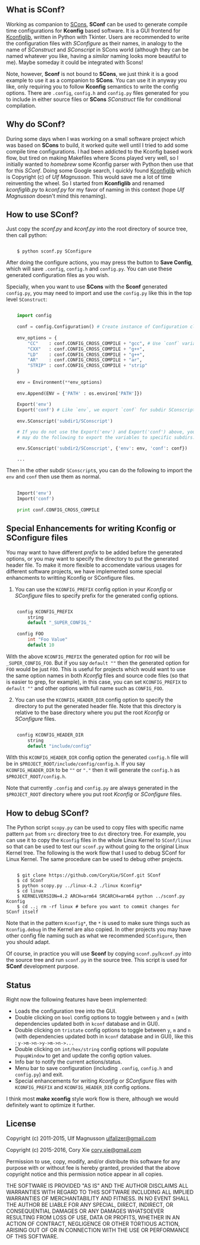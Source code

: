 ## What is SConf?

Working as companion to [SCons](http://www.scons.org/), **SConf** can be used to generate compile time configurations for **Kconfig** based software. It is a GUI frontend for [Kconfiglib](https://github.com/ulfalizer/Kconfiglib), written in Python with Tkinter. Users are recommended to write the configuration files with *SConfigure* as their names, in analogy to the name of *SConstruct* and *SConscript* in SCons world (although they can be named whatever you like, having a *similar* naming looks more beautiful to me). Maybe someday it could be integrated with Scons!

Note, however, **Sconf** is not bound to **SCons**, we just think it is a good example to use it as a companion to **SCons**. You can use it in anyway you like, only requiring you to follow **Kconfig** semantics to write the config options. There are `.config`, `config.h` and `config.py` files generated for you to include in either source files or **SCons** *SConstruct* file for conditional compilation.

## Why do SConf?

During some days when I was working on a small software project which was based on **SCons** to build, it worked quite well until I tried to add some compile time configurations. I had been addicted to the Kconfig based work flow, but tired on making Makefiles where Scons played very well, so I initially wanted to *homebrew* some Kconfig parser with Python then use that for this *SConf*. Doing some Google search, I quickly found [Kconfiglib](https://github.com/ulfalizer/Kconfiglib) which is Copyright (c) of *Ulf Magnusson*. This would save me a lot of time reinventing the wheel. So I started from **Kconfiglib** and renamed *kconfiglib.py* to *kconf.py* for my favor of naming in this context (hope *Ulf Magnusson* doesn't mind this renaming).

## How to use SConf?

Just copy the *sconf.py* and *kconf.py* into the root directory of source tree, then call python:

```console

    $ python sconf.py SConfigure 

```

After doing the configure actions, you may press the button to **Save Config**, which will save `.config`, `config.h` and `config.py`. You can use these generated configuration files as you wish.

Specially, when you want to use **SCons** with the **Sconf** generated `config.py`, you may need to import and use the `config.py` like this in the top level `SConstruct`:

```python

    import config 
    
    conf = config.Configuration() # Create instance of Configuration class
    
    env_options = {
        "CC"    : conf.CONFIG_CROSS_COMPILE + "gcc", # Use `conf` variable to access config options
        "CXX"   : conf.CONFIG_CROSS_COMPILE + "g++",
        "LD"    : conf.CONFIG_CROSS_COMPILE + "g++",
        "AR"    : conf.CONFIG_CROSS_COMPILE + "ar",
        "STRIP" : conf.CONFIG_CROSS_COMPILE + "strip"
    }
    
    env = Environment(**env_options)
    
    env.Append(ENV = {'PATH' : os.environ['PATH']})
    
    Export('env')
    Export('conf') # Like `env`, we export `conf` for subdir SConscripts
    
    env.SConscript('subdir1/SConscript')

    # If you do not use the Export('env') and Export('conf') above, you
    # may do the following to export the variables to specific subdirs.  

    env.SConscript('subdir2/SConscript', {'env': env, 'conf': conf})

    ...

```

Then in the other subdir `SConscript`s, you can do the following to import the `env` and `conf` then use them as normal.

```python
    
    Import('env')
    Import('conf')
    
    print conf.CONFIG_CROSS_COMPILE

```

## Special Enhancements for writing Kconfig or SConfigure files

You may want to have different *prefix* to be added before the generated options, or you may want to specify the directory to put the generated header file. To make it more flexible to accomendate various usages for different software projects, we have implemented some special enhancments to writting Kconfig or SConfigure files.

1) You can use the `KCONFIG_PREFIX` config option in your *Kconfig* or *SConfigure* files to specify prefix for the generated config options. 

```c

	config KCONFIG_PREFIX
		string
		default "_SUPER_CONFIG_"
	
	config FOO
		int "Foo Value"
		default 10

```

With the above `KCONFIG_PREFIX` the generated option for `FOO` will be `_SUPER_CONFIG_FOO`. But if you say `default ""` then the generated option for `FOO` would be just `FOO`. This is useful for projects which would want to use the same option names in both *Kconfig* files and source code files (so that is easier to grep, for example), in this case, you can set `KCONFIG_PREFIX` to `default ""` and other options with full name such as `CONFIG_FOO`.

2) You can use the `KCONFIG_HEADER_DIR` config option to specify the directory to put the generated header file. Note that this directory is relative to the base directory where you put the root *Kconfig* or *SConfigure* files.

```c

	config KCONFIG_HEADER_DIR
		string
		default "include/config"

```

With this `KCONFIG_HEADER_DIR` config option the generated `config.h` file will be in `$PROJECT_ROOT/include/config/config.h`. If you say `KCONFIG_HEADER_DIR` to be `""` or `"."` then it will generate the `config.h` as `$PROJECT_ROOT/config.h`.

Note that currently `.config` and `config.py` are always generated in the `$PROJECT_ROOT` directory where you put root *Kconfig* or *SConfigure* files.

## How to debug SConf?

The Python script `scopy.py` can be used to copy files with specific name pattern `pat` from `src` directory tree to `dst` directory tree. For example, you can use it to copy the `Kconfig` files in the whole Linux Kernel to `SConf/linux` so that can be used to test our `sconf.py` without going to the original Linux Kernel tree. The following is the work flow that I used to debug SConf for Linux Kernel. The same procedure can be used to debug other projects. 

```console

	$ git clone https://github.com/CoryXie/SConf.git SConf
	$ cd SConf
	$ python scopy.py ../linux-4.2 ./linux Kconfig*
	$ cd linux
	$ KERNELVERSION=4.2 ARCH=arm64 SRCARCH=arm64 python ../sconf.py Kconfig
	$ cd ..; rm -rf linux # before you want to commit changes for SConf itself

```

Note that in the pattern `Kconfig*`, the `*` is used to make sure things such as `Kconfig.debug` in the Kernel are also copied. In other projects you may have other config file naming such as what we recommended `SConfigure`, then you should adapt.

Of course, in practice you will use **Sconf** by copying `sconf.py`/`kconf.py` into the source tree and run `sconf.py` in the source tree. This script is used for **SConf** development purpose.


## Status

Right now the following features have been implemented:

* Loads the configuration tree into the GUI.
* Double clicking on `bool` config options to toggle between `y` and `n` (with dependencies updated both in `kconf` database and in GUI).
* Double clicking on `tristate` config options to toggle between `y`, `m` and `n` (with dependencies updated both in `kconf` database and in GUI), like this : `y->m->n->y->m->n->...`
* Double clicking on `int/hex/string` config options will populate `PopupWindow` to get and update the config option values.
* Info bar to notify the current actions/status.
* Menu bar to save configuration (including `.config`, `config.h` and `config.py`) and exit.
* Special enhancements for writing *Kconfig* or *SConfigure* files with `KCONFIG_PREFIX` and `KCONFIG_HEADER_DIR` config options.

I think most **make xconfig** style work flow is there, although we would definitely want to optimize it further.

## License

Copyright (c) 2011-2015, Ulf Magnusson ulfalizer@gmail.com

Copyright (c) 2015-2016, Cory Xie cory.xie@gmail.com

Permission to use, copy, modify, and/or distribute this software for any purpose with or without fee is hereby granted, provided that the above copyright notice and this permission notice appear in all copies.

THE SOFTWARE IS PROVIDED "AS IS" AND THE AUTHOR DISCLAIMS ALL WARRANTIES WITH REGARD TO THIS SOFTWARE INCLUDING ALL IMPLIED WARRANTIES OF MERCHANTABILITY AND FITNESS. IN NO EVENT SHALL THE AUTHOR BE LIABLE FOR ANY SPECIAL, DIRECT, INDIRECT, OR CONSEQUENTIAL DAMAGES OR ANY DAMAGES WHATSOEVER RESULTING FROM LOSS OF USE, DATA OR PROFITS, WHETHER IN AN ACTION OF CONTRACT, NEGLIGENCE OR OTHER TORTIOUS ACTION, ARISING OUT OF OR IN CONNECTION WITH THE USE OR PERFORMANCE OF THIS SOFTWARE.
